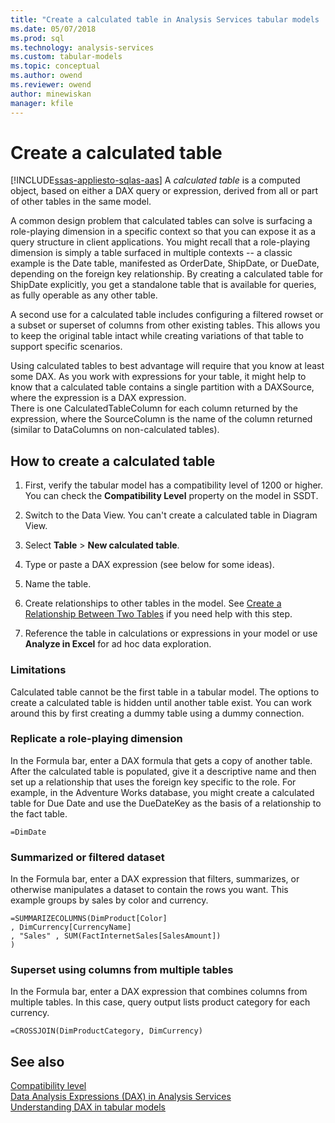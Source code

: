 ```yaml
---
title: "Create a calculated table in Analysis Services tabular models | Microsoft Docs"
ms.date: 05/07/2018
ms.prod: sql
ms.technology: analysis-services
ms.custom: tabular-models
ms.topic: conceptual
ms.author: owend
ms.reviewer: owend
author: minewiskan
manager: kfile
---
```

# Create a calculated table 
[!INCLUDE[ssas-appliesto-sqlas-aas](../../includes/ssas-appliesto-sqlas-aas.md)]
  A *calculated table* is a computed object, based on either a DAX query or expression, derived from all or part of other tables in the same model.  
  
 A common design problem that calculated tables can solve is surfacing a role-playing dimension in a specific context so that you can expose it as a query structure in client applications.  You might recall that  a role-playing dimension  is simply a table surfaced in multiple  contexts -- a classic example is the Date table, manifested as OrderDate, ShipDate, or DueDate, depending on the foreign key relationship. By creating a calculated table for ShipDate explicitly, you get a standalone table that is available for queries, as fully operable as any other table.  
  
 A second use for a calculated table includes configuring a filtered rowset or a subset or superset of columns from other existing tables. This allows you to keep the original table intact while creating variations of that table to support specific scenarios.  
  
 Using calculated tables to best advantage will require that you know at least some DAX. As you work with expressions for your table, it might help to know that a calculated table  contains a single partition with a DAXSource, where the expression is a DAX expression.  
There is one CalculatedTableColumn for each column returned by the expression, where the SourceColumn is the name of the column returned (similar to DataColumns on non-calculated tables).  
  
## How to create a calculated table  
  
1.  First, verify the tabular model has a compatibility level of 1200 or higher. You can check the **Compatibility Level** property on the model in SSDT.  
  
2.  Switch to the Data View. You can't create a calculated table in Diagram View.  
  
3.  Select **Table** > **New calculated table**.
  
4.  Type or paste  a DAX expression (see below for some ideas).  
  
5.  Name the table.  
  
6.  Create relationships to other tables in the model. See [Create a Relationship Between Two Tables](../../analysis-services/tabular-models/create-a-relationship-between-two-tables-ssas-tabular.md) if you need help with this step.  
  
7.  Reference the table in calculations or expressions in your model or use **Analyze in Excel** for ad hoc data exploration.  


### Limitations
 Calculated table cannot be the first table in a tabular model. The options to create a calculated table is hidden until another table exist. You can work around this by first creating a dummy table using a dummy connection.

### Replicate a role-playing dimension  
 In the Formula bar, enter a DAX formula that gets a copy of another table. After the calculated table is populated, give it a descriptive name and then set up a relationship that uses the foreign key specific to the role. For example, in the Adventure Works database, you might create a calculated table for Due Date and use the DueDateKey as the basis of a relationship to the fact table.  
  
```  
=DimDate  
```  
  
### Summarized or filtered dataset  
 In the Formula bar, enter a DAX expression that filters, summarizes, or otherwise manipulates a dataset to contain the rows you want. This example groups by sales by color and currency.  
  
```  
=SUMMARIZECOLUMNS(DimProduct[Color]  
, DimCurrency[CurrencyName]   
, "Sales" , SUM(FactInternetSales[SalesAmount])  
)  
```  
  
### Superset using columns from multiple tables  
 In the Formula bar, enter a DAX expression that combines columns from multiple tables. In this case, query output lists  product category for each currency.  
  
```  
=CROSSJOIN(DimProductCategory, DimCurrency)  
```  
  
## See also  
 [Compatibility level](../../analysis-services/tabular-models/compatibility-level-for-tabular-models-in-analysis-services.md)   
 [Data Analysis Expressions &#40;DAX&#41; in Analysis Services](http://msdn.microsoft.com/library/abb336c9-3346-4cab-b91b-90f93f4575e5)   
 [Understanding DAX in tabular models](../../analysis-services/tabular-models/understanding-dax-in-tabular-models-ssas-tabular.md)  
  
  
